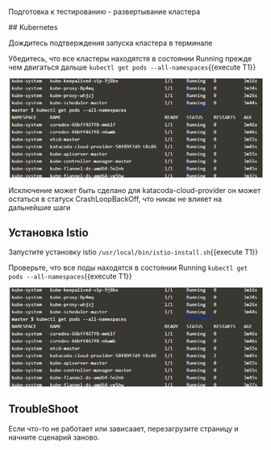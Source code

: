 Подготовка к тестированию - развертывание кластера

## Kubernetes

Дождитесь подтверждения запуска кластера в терминале

Убедитесь, что все кластеры находятстя в состоянии Running прежде чем двигаться дальше `kubectl get pods --all-namespaces`{{execute T1}} 

![Running](./assets/running.png)

Исключение может быть сделано для katacoda-cloud-provider он может остаться в статуск CrashLoopBackOff, что никак не влияет на дальнейшие шаги

## Установка Istio

Запустите установку istio `/usr/local/bin/istio-install.sh`{{execute T1}}

Проверьте, что все поды находятся в состоянии Running `kubectl get pods --all-namespaces`{{execute T1}}

![Running](./assets/running.png)

## TroubleShoot

Если что-то не работает или зависаает, перезагрузите страницу и начните сценарий заново.
